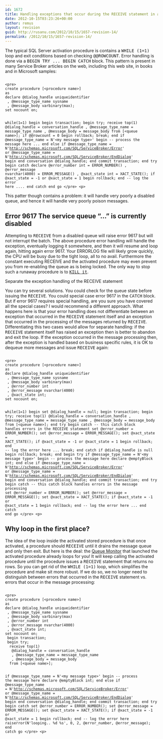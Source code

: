 ```yaml
---
id: 1672
title: Handling exceptions that occur during the RECEIVE statement in activated procedures
date: 2012-10-15T03:23:26+00:00
author: remus
layout: revision
guid: http://rusanu.com/2012/10/15/1657-revision-14/
permalink: /2012/10/15/1657-revision-14/
---
```

The typical SQL Server activation procedure is contains a <tt>WHILE (1=1)</tt> loop and exit conditions based on checking <tt>@@ROWCOUNT</tt>. Error handling is done via a <tt>BEGIN TRY ... BEGIN CATCH</tt> block. This pattern is present in many Service Broker articles on the web, including this web site, in books and in Microsoft samples:


<code language="SQL">
&lt;pre>
create procedure [&lt;procedure name&gt;]
as
declare @dialog_handle uniqueidentifier
 , @message_type_name sysname
 , @message_body varbinary(max);
set nocount on;

while(1=1)
begin 
 begin transaction;
 begin try;
  receive top(1) 
   @dialog_handle = conversation_handle
   , @message_type_name = message_type_name
   , @message_body = message_body
  from [&lt;queue name&gt;];
  if @@rowcount = 0
  begin
   rollback;
   break;
  end
  if @message_type_name = N'&lt;my message type&gt;'
  begin
   -- process the message here
                        ...
  end
  else if @message_type_name = N'http://schemas.microsoft.com/SQL/ServiceBroker/Error'
     or @message_type_name = N'http://schemas.microsoft.com/SQL/ServiceBroker/EndDialog'
  begin
   end conversation @dialog_handle;
  end
  commit transaction;
 end try
 begin catch
  declare @error_number int = ERROR_NUMBER()
   , @error_message nvarchar(4000) = ERROR_MESSAGE()
   , @xact_state int = XACT_STATE();
  if @xact_state = -1 or @xact_state = 1
  begin
   rollback;
  end
  -- log the error here
               ....
 end catch
end
go
&lt;/pre>
&lt;p></code>

This patter though contains a problem: it will handle very poorly a disabled queue, and hence it will handle very poorly poison messages.

## Error 9617 The service queue &#8220;&#8230;&#8221; is currently disabled

Attempting to <tt>RECEIVE</tt> from a disabled queue will raise error 9617 but will not interrupt the batch. The above procedure error handling will handle the exception, eventually logging it somewhere, and then it will resume and loop again, hitting again error 9617. Your ERRORLOG file will likely grow quickly, the CPU will be busy due to the tight loop, all to no avail. Furthermore the constant executing RECEIVE and the activated procedure may even prevent you from re-enabling the queue as is being locked. The only way to stop such a runaway procedure is to [<TT>KILL it</TT>](http://msdn.microsoft.com/en-us/library/ms173730.aspx).

<p class="callout float-left">
  Separate the exception handling of the RECEIVE statement
</p>

You can try several solutions. You could check for the queue state before issuing the <tt>RECEIVE</tt>. You could special case error 9617 in the <tt>CATCH</tt> block. But if error 9617 requires special handling, are you sure you have covered all the special cases? I would recommend a different approach. What happens here is that your error handling does not differentiate between an exception that occurred in the <tt>RECEIVE</tt> statement itself and an exception that occurred in the processing of the messages returned by <tt>RECEIVE</tt>. Differentiating this two cases would allow for separate handling: if the <tt>RECEIVE</tt> statement itself has raised an exception then is better to abandon and exit the loop. If the exception occurred in the message processing then, after the exception is handled based on business specific rules, it is OK to dequeue more messages and issue <tt>RECEIVE</tt> again:  

<code language="SQL">
&lt;pre>
create procedure [&lt;procedure name&gt;]
as
declare @dialog_handle uniqueidentifier
 , @message_type_name sysname
 , @message_body varbinary(max)
 , @error_number int
 , @error_message nvarchar(4000)
 , @xact_state int;
set nocount on;

while(1=1)
begin 
 set  @dialog_handle = null;
 begin transaction;
 begin try;
  receive top(1) 
   @dialog_handle = conversation_handle
   , @message_type_name = message_type_name
   , @message_body = message_body
  from [&lt;queue name&gt;];
 end try 
begin catch
  -- this catch block handles errors in the RECEIVE statement
  set @error_number = ERROR_NUMBER();
  set @error_message = ERROR_MESSAGE();
  set @xact_state = XACT_STATE();
  if @xact_state = -1 or @xact_state = 1
  begin
   rollback;
  end
  -- log the error here
  ...
  break;
end catch
if @dialog_handle is null
begin
  rollback;
  break;
end
begin try
  if @message_type_name = N'&lt;my message type&gt;'
  begin
   -- process the message here
   declare @emptyBlock int;
  end
  else if @message_type_name = N'http://schemas.microsoft.com/SQL/ServiceBroker/Error'
     or @message_type_name = N'http://schemas.microsoft.com/SQL/ServiceBroker/EndDialog'
  begin
   end conversation @dialog_handle;
  end
  commit transaction;
 end try
 begin catch
  -- this catch block handles errors in the message processing
  set @error_number = ERROR_NUMBER();
  set @error_message = ERROR_MESSAGE();
  set @xact_state = XACT_STATE();
  if @xact_state = -1 or @xact_state = 1
  begin
   rollback;
  end
  -- log the error here
 ... 
 end catch
end 
go
&lt;/pre>
&lt;p></code>

## Why loop in the first place?

The idea of the loop inside the activated stored procedure is that once activated, a procedure should <tt>RECEIVE</tt> until it drains the message queue and only then exit. But here is the deal: the [Queue Monitor](http://rusanu.com/2008/08/03/understanding-queue-monitors/) that launched the activated procedure already loops for you! It will keep calling the activated procedure until the procedure issues a <tt>RECEIVE</tt> statement that returns no rows. So you can get rid of the <tt>WHILE (1=1)</tt> loop, which simplifies the procedure and make sit more robust. If we do so, we no longer need to distinguish between errors that occurred in the <tt>RECEIVE</tt> statement vs. errors that occur in the message processing:


<code language="SQL">
&lt;pre>
create procedure [&lt;procedure name>]
as
declare @dialog_handle uniqueidentifier
 , @message_type_name sysname
 , @message_body varbinary(max)
 , @error_number int
 , @error_message nvarchar(4000)
 , @xact_state int;
set nocount on;
 begin transaction;
 begin try;
  receive top(1) 
   @dialog_handle = conversation_handle
   , @message_type_name = message_type_name
   , @message_body = message_body
  from [&lt;queue name>];

  if @message_type_name = N'&lt;my message type>'
  begin
   -- process the message here
   declare @emptyBlock int;
  end
  else if @message_type_name = N'http://schemas.microsoft.com/SQL/ServiceBroker/Error'
     or @message_type_name = N'http://schemas.microsoft.com/SQL/ServiceBroker/EndDialog'
  begin
   end conversation @dialog_handle;
  end
  commit transaction;
 end try
 begin catch
  set @error_number = ERROR_NUMBER();
  set @error_message = ERROR_MESSAGE();
  set @xact_state = XACT_STATE();
  if @xact_state = -1 or @xact_state = 1
  begin
   rollback;
  end
  -- log the error here
  raiserror(N'looping.. %d %s', 0, 2, @error_number, @error_message);
 end catch
go
&lt;/pre>
&lt;p></code>